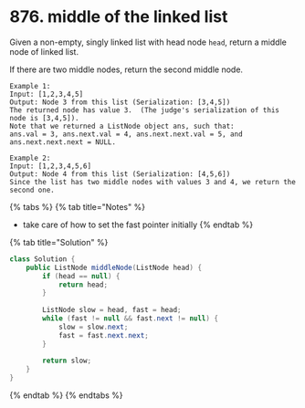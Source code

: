# 876. middle of the linked list

Given a non-empty, singly linked list with head node `head`, return a middle node of linked list.

If there are two middle nodes, return the second middle node.

```text
Example 1:
Input: [1,2,3,4,5]
Output: Node 3 from this list (Serialization: [3,4,5])
The returned node has value 3.  (The judge's serialization of this node is [3,4,5]).
Note that we returned a ListNode object ans, such that:
ans.val = 3, ans.next.val = 4, ans.next.next.val = 5, and ans.next.next.next = NULL.

Example 2:
Input: [1,2,3,4,5,6]
Output: Node 4 from this list (Serialization: [4,5,6])
Since the list has two middle nodes with values 3 and 4, we return the second one.
```

{% tabs %}
{% tab title="Notes" %}
* take care of how to set the fast pointer initially 
{% endtab %}

{% tab title="Solution" %}
```java
class Solution {
    public ListNode middleNode(ListNode head) {
        if (head == null) {
            return head;
        }
        
        ListNode slow = head, fast = head;
        while (fast != null && fast.next != null) {
            slow = slow.next;
            fast = fast.next.next;
        }
        
        return slow;
    }
}
```
{% endtab %}
{% endtabs %}

